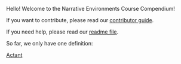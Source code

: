 Hello! Welcome to the Narrative Environments Course Compendium!

If you want to contribute, please read our [contributor guide](contributorGuide.md).

If you need help, please read our [readme file](README.md).

So far, we only have one definition:

[Actant](actant.md)
